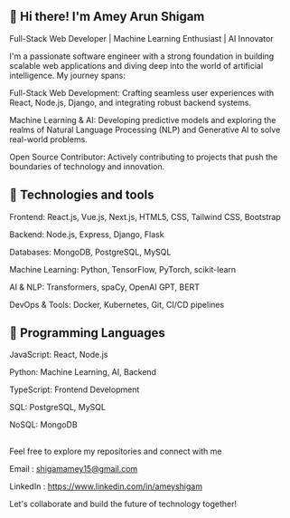 ## 👋 Hi there! I'm Amey Arun Shigam
Full-Stack Web Developer | Machine Learning Enthusiast | AI Innovator

I'm a passionate software engineer with a strong foundation in building scalable web applications and diving deep into the world of artificial intelligence. My journey spans:

Full-Stack Web Development: Crafting seamless user experiences with React, Node.js, Django, and integrating robust backend systems.

Machine Learning & AI: Developing predictive models and exploring the realms of Natural Language Processing (NLP) and Generative AI to solve real-world problems.

Open Source Contributor: Actively contributing to projects that push the boundaries of technology and innovation.

## 🔧 Technologies and tools

Frontend: React.js, Vue.js, Next.js, HTML5, CSS, Tailwind CSS, Bootstrap

Backend: Node.js, Express, Django, Flask

Databases: MongoDB, PostgreSQL, MySQL

Machine Learning: Python, TensorFlow, PyTorch, scikit-learn

AI & NLP: Transformers, spaCy, OpenAI GPT, BERT

DevOps & Tools: Docker, Kubernetes, Git, CI/CD pipelines

## 🧠 Programming Languages

JavaScript: React, Node.js

Python: Machine Learning, AI, Backend

TypeScript: Frontend Development

SQL: PostgreSQL, MySQL

NoSQL: MongoDB

##

Feel free to explore my repositories and connect with me 

 Email : shigamamey15@gmail.com
 
 LinkedIn : https://www.linkedin.com/in/ameyshigam
 
 Let's collaborate and build the future of technology together!


